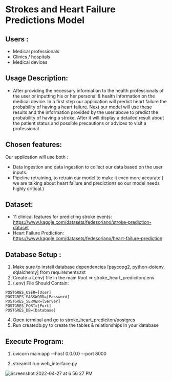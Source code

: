 # Strokes and Heart Failure Predictions Model

## Users :
* Medical professionals
* Clinics / hospitals
* Medical devices

## Usage Description:

* After providing the necessary information to the health professionals of the user or inputting his or her personal & health information on the medical device.
In a first step our application will predict heart failure the probability of having a heart failure.
Next our model will use these results and the information provided by the user above to predict the probability of having a stroke. 
After it will display a detailed result about the patient status and possible precautions or advices to visit a professional

## Chosen features:
Our application will use both :
* Data ingestion and data ingestion to collect our data based on the user inputs.
* Pipeline retraining,  to retrain our model to make it even more accurate ( we are talking about heart failure and predictions so our model needs highly critical.)


## Dataset: 
* 11 clinical features for predicting stroke events:
https://www.kaggle.com/datasets/fedesoriano/stroke-prediction-dataset
* Heart Failure Prediction:
https://www.kaggle.com/datasets/fedesoriano/heart-failure-prediction

## Database Setup :

1. Make sure to install database dependencies [psycopg2, python-dotenv, sqlalchemy] from requirements.txt
2. Create a (.env) file in the main Root =>  stroke_heart_prediciton/.env
3. (.env) File Should Contain:
```
POSTGRES_USER=[User]
POSTGRES_PASSWORD=[Password]
POSTGRES_SERVER=[Server]
POSTGRES_PORT=[Port]
POSTGRES_DB=[Database]

```
4. Open terminal and go to stroke_heart_prediciton/postgres 
5. Run createdb.py to create the tables & relationships in your database

## Execute Program:

1. uvicorn  main:app --host 0.0.0.0 --port 8000

2. streamlit run web_interface.py





![Screenshot 2022-04-27 at 6 56 27 PM](https://user-images.githubusercontent.com/49615833/165579996-2b784dfc-404d-40c8-99ee-c8ec92497faa.png)
